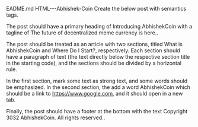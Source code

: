 EADME.md
HTML---Abhishek-Coin
Create the below post with semantics tags.

The post should have a primary heading of Introducing AbhishekCoin with a tagline of The future of decentralized meme currency is here..

The post should be treated as an article with two sections, titled What is AbhishekCoin and Where Do I Start?, respectively. Each section should have a paragraph of text (the text directly below the respective section title in the starting code), and the sections should be divided by a horizontal rule.

In the first section, mark some text as strong text, and some words should be emphasized. In the second section, the add a word AbhishekCoin which should be a link to https://www.google.com, and it should open in a new tab.

Finally, the post should have a footer at the bottom with the text Copyright 3032 AbhishekCoin. All rights reserved..
